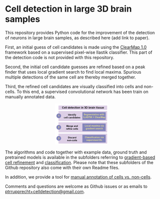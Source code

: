 # Cell detection in large 3D brain samples

This repository provides Python code for the improvement of the detection of neurons in large brain samples, as described here (add link to paper).

First, an initial guess of cell candidates is made using the [ClearMap 1.0](https://github.com/ChristophKirst/ClearMap) framework based on a supervised pixel-wise Ilastik classifier. This part of the detection code is not provided with this repository.

Second, the initial cell candidate guesses are refined based on a peak finder that uses local gradient search to find local maxima. Spurious multiple detections of the same cell are thereby merged together.

Third, the refined cell candidates are visually classified into cells and non-cells. To this end, a supervised convolutional network has been train on manually annotated data.

<!---![Pipeline for reliable cell detection](https://github.com/PTRRupprecht/Cell_Detection/blob/main/Overview_pipeline.png)--->
<p align="center"><img src="https://github.com/PTRRupprecht/Cell_Detection/blob/main/Overview_pipeline.png"  width="35%"></p>

The algorithms and code together with example data, ground truth and pretrained models is available in the subfolders referring to [gradient-based cell refinement](https://github.com/PTRRupprecht/Cell_Detection/tree/main/Gradient_cell_merger) and [classification](https://github.com/PTRRupprecht/Cell_Detection/tree/main/Binary_classification_neuron_candidates). Please note that these subfolders of the Github repository also come with their own Readme files.

In addition, we provide a tool for [manual annotation of cells vs. non-cells](https://github.com/PTRRupprecht/Cell_Detection/tree/main/Label_tool).

Comments and questions are welcome as Github issues or as emails to [ptrrupprecht+celldetection@gmail.com](mailto:ptrrupprecht+celldetection@gmail.com).
